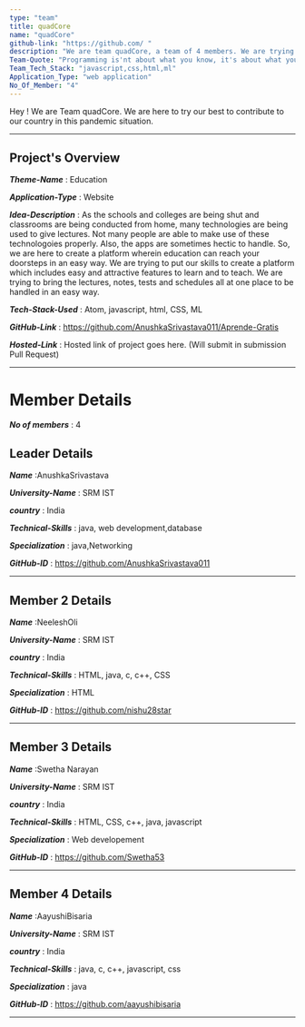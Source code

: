 ```yaml
---
type: "team"                   
title: quadCore
name: "quadCore"
github-link: "https://github.com/ "
description: "We are team quadCore, a team of 4 members. We are trying to contribute to this pandemic situation using our skills and teamwork"
Team-Quote: "Programming is'nt about what you know, it's about what you can figure out"
Team_Tech_Stack: "javascript,css,html,ml"
Application_Type: "web application"
No_Of_Member: "4"
---
```


Hey ! We are Team quadCore. We are here to try our best to contribute to our country in this pandemic situation.

---

## Project's Overview

_**Theme-Name**_ : Education

_**Application-Type**_ : Website

_**Idea-Description**_ :   As the schools and colleges are being shut and classrooms are being conducted from home, many technologies are being used to give lectures. Not many people are able to make use of these technologoies properly. Also, the apps are sometimes hectic to handle.
So, we are here to create a platform wherein education can reach your doorsteps in an easy way. We are trying to put our skills to create a platform which includes easy and attractive features to learn and to teach. We are trying to bring the lectures, notes, tests and schedules all at one place to be handled in an easy way.

_**Tech-Stack-Used**_ :   Atom, javascript, html, CSS, ML

_**GitHub-Link**_ :   https://github.com/AnushkaSrivastava011/Aprende-Gratis

_**Hosted-Link**_ :    Hosted link of project goes here. (Will submit in submission Pull Request)

---

# Member Details

_**No of members**_ : 4

## Leader Details

_**Name**_ :AnushkaSrivastava

_**University-Name**_ : SRM IST

_**country**_ : India

_**Technical-Skills**_ : java, web development,database

_**Specialization**_ : java,Networking

_**GitHub-ID**_ :  https://github.com/AnushkaSrivastava011

---

## Member 2 Details

_**Name**_ :NeeleshOli

_**University-Name**_ : SRM IST

_**country**_ : India

_**Technical-Skills**_ : HTML, java, c, c++, CSS

_**Specialization**_ : HTML

_**GitHub-ID**_ :   https://github.com/nishu28star

---

## Member 3 Details

_**Name**_ :Swetha Narayan

_**University-Name**_ : SRM IST

_**country**_ : India

_**Technical-Skills**_ : HTML, CSS, c++, java, javascript

_**Specialization**_ : Web developement

_**GitHub-ID**_ :   https://github.com/Swetha53

---

## Member 4 Details

_**Name**_ :AayushiBisaria

_**University-Name**_ : SRM IST

_**country**_ : India

_**Technical-Skills**_ : java, c, c++, javascript, css

_**Specialization**_ : java

_**GitHub-ID**_ :  https://github.com/aayushibisaria

---
